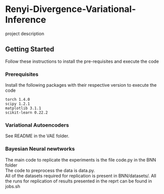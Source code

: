 # Renyi-Divergence-Variational-Inference

project description

## Getting Started

Follow these instructions to install the pre-requisites and execute the code

### Prerequisites

Install the following packages with their respective version to execute the code
```
torch 1.4.0
scipy 1.2.1
matplotlib 3.1.1
scikit-learn 0.22.2
```
### Variational Autoencoders
See README in the VAE folder.

### Bayesian Neural newtworks

The main code to replicate the experiments is the file code.py in the BNN folder <br />
The code to preprocess the data is data.py. <br />
All of the datasets required for replication is present in BNN/datasets/.
All the runs for replication of results presented in the reprt can be found in jobs.sh



